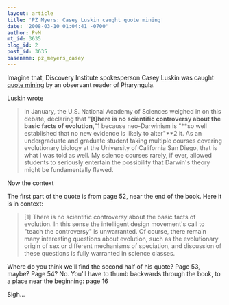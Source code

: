 ```yaml
---
layout: article
title: 'PZ Myers: Casey Luskin caught quote mining'
date: '2008-03-10 01:04:41 -0700'
author: PvM
mt_id: 3635
blog_id: 2
post_id: 3635
basename: pz_meyers_casey
---
```

Imagine that, Discovery Institute spokesperson Casey Luskin was caught [quote mining](http://scienceblogs.com/pharyngula/2008/03/why_do_newspapers_continue_to.php) by an observant reader of Pharyngula.

Luskin wrote

> In January, the U.S. National Academy of Sciences weighed in on this debate, declaring that "**\[t\]here is no scientific controversy about the basic facts of evolution,**"1 because neo-Darwinism is "**so well established that no new evidence is likely to alter"**2 it. As an undergraduate and graduate student taking multiple courses covering evolutionary biology at the University of California San Diego, that is what I was told as well. My science courses rarely, if ever, allowed students to seriously entertain the possibility that Darwin's theory might be fundamentally flawed.

Now the context

The first part of the quote is from page 52, near the end of the book. Here it is in context:

> \[1\] There is no scientific controversy about the basic facts of evolution. In this sense the intelligent design movement's call to "teach the controversy" is unwarranted. Of course, there remain many interesting questions about evolution, such as the evolutionary origin of sex or different mechanisms of speciation, and discussion of these questions is fully warranted in science classes.

Where do you think we'll find the second half of his quote? Page 53, maybe? Page 54? No. You'll have to thumb backwards through the book, to a place near the beginning: page 16

Sigh...
